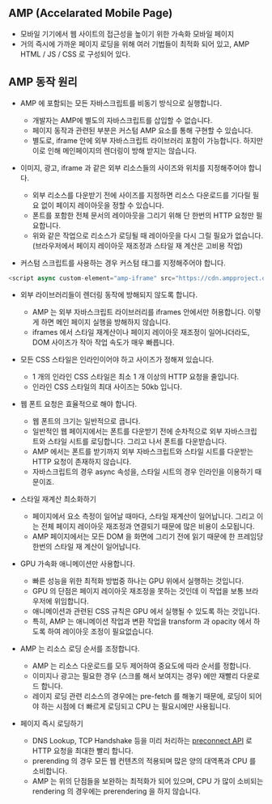 ## AMP (Accelarated Mobile Page)
- 모바일 기기에서 웹 사이트의 접근성을 높이기 위한 가속화 모바일 페이지
- 거의 즉시에 가까운 페이지 로딩을 위해 여러 기법들이 최적화 되어 있고, AMP HTML / JS / CSS 로 구성되어 있다.

## AMP 동작 원리
- AMP 에 포함되는 모든 자바스크립트를 비동기 방식으로 실행합니다.
  - 개발자는 AMP에 별도의 자바스크립트를 삽입할 수 없습니다.
  - 페이지 동작과 관련된 부분은 커스텀 AMP 요소를 통해 구현할 수 있습니다.
  - 별도로, iframe 안에 외부 자바스크립트 라이브러리 포함이 가능합니다. 하지만 이로 인해 메인페이지의 렌더링이 방해 받지는 않습니다.

- 이미지, 광고, iframe 과 같은 외부 리소스들의 사이즈와 위치를 지정해주어야 합니다.
  - 외부 리소스를 다운받기 전에 사이즈를 지정하면 리소스 다운로드를 기다릴 필요 없이 페이지 레이아웃을 정할 수 있습니다.
  - 폰트를 포함한 전체 문서의 레이아웃을 그리기 위해 단 한번의 HTTP 요청만 필요합니다.
  - 위와 같은 작업으로 리소스가 로딩될 때 레이아웃을 다시 그릴 필요가 없습니다. (브라우저에서 페이지 레이아웃 재조정과 스타일 재 계산은 고비용 작업)

- 커스텀 스크립트를 사용하는 경우 커스텀 태그를 지정해주어야 합니다.


``` javascript
<script async custom-element="amp-iframe" src="https://cdn.ampproject.org/v0/amp-youtube-0.1.js"></script>
```


- 외부 라이브러리들이 렌더링 동작에 방해되지 않도록 합니다.
  - AMP 는 외부 자바스크립트 라이브러리를 iframes 안에서만 허용합니다. 이렇게 하면 메인 페이지 실행을 방해하지 않습니다.
  - iframes 에서 스타일 재계산이나 페이지 레이아웃 재조정이 일어나더라도, DOM 사이즈가 작아 작업 속도가 매우 빠릅니다.

- 모든 CSS 스타일은 인라인이어야 하고 사이즈가 정해져 있습니다.
  - 1 개의 인라인 CSS 스타일은 최소 1 개 이상의 HTTP 요청을 줄입니다.
  - 인라인 CSS 스타일의 최대 사이즈는 50kb 입니다.

- 웹 폰트 요청은 효율적으로 해야 합니다.
  - 웹 폰트의 크기는 일반적으로 큽니다.
  - 일반적인 웹 페이지에서는 폰트를 다운받기 전에 순차적으로 외부 자바스크립트와 스타일 시트를 로딩합니다. 그리고 나서 폰트를 다운받습니다.
  - AMP 에서는 폰트를 받기까지 외부 자바스크립트와 스타일 시트를 다운받는 HTTP 요청이 존재하지 않습니다.
  - 자바스크립트의 경우 async 속성을, 스타일 시트의 경우 인라인을 이용하기 때문이죠.

- 스타일 재계산 최소화하기
  - 페이지에서 요소 측정이 일어날 때마다, 스타일 재계산이 일어납니다. 그리고 이는 전체 페이지 레이아웃 재조정과 연결되기 때문에 많은 비용이 소모됩니다.
  - AMP 페이지에서는 모든 DOM 을 화면에 그리기 전에 읽기 때문에 한 프레임당 한번의 스타일 재 계산이 일어납니다.

- GPU 가속화 애니메이션만 사용합니다.
  - 빠른 성능을 위한 최적화 방법중 하나는 GPU 위에서 실행하는 것입니다.
  - GPU 의 단점은 페이지 레이아웃 재조정을 못하는 것인데 이 작업을 보통 브라우저에 위임합니다.
  - 애니메이션과 관련된 CSS 규칙은 GPU 에서 실행될 수 있도록 하는 것입니다.
  - 특히, AMP 는 애니메이션 작업과 변환 작업을 transform 과 opacity 에서 하도록 하여 레이아웃 조정이 필요없습니다.

- AMP 는 리소스 로딩 순서를 조정합니다.
  - AMP 는 리소스 다운로드를 모두 제어하여 중요도에 따라 순서를 정합니다.
  - 이미지나 광고는 필요한 경우 (스크롤 해서 보여지는 경우) 에만 재빨리 다운로드 합니다.
  - 레이지 로딩 관련 리소스의 경우에는 pre-fetch 를 해놓기 때문에, 로딩이 되어야 하는 시점에 더 빠르게 로딩되고 CPU 는 필요시에만 사용됩니다.

- 페이지 즉시 로딩하기
  - DNS Lookup, TCP Handshake 등을 미리 처리하는 [preconnect API](https://www.w3.org/TR/resource-hints/#dfn-preconnect) 로 HTTP 요청을 최대한 빨리 합니다.
  - prerending 의 경우 모든 웹 컨텐츠의 적용되며 많은 양의 대역폭과 CPU 를 소비합니다.
  - AMP 는 위의 단점들을 보완하는 최적화가 되어 있으며, CPU 가 많이 소비되는 rendering 의 경우에는 prerendering 을 하지 않습니다.
